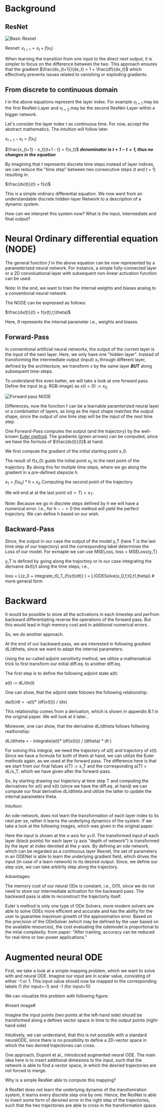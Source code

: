 # Background
## ResNet
![Basic Resnet](imgs/basicresnet.JPG)

Resnet: $x_{t+1} = x_t + f(x_t)$

When learning the transition from one input to the direct next output, it is simpler to focus on the difference between the two. This approach ensures that the gradient 
$\frac{dx_{t+1}}{dx_t} = 1 + \frac{df}{dx_t}$ which effectively prevents issues related to vanishing or exploding gradients.

## From discrete to continuous domain
$t$ in the above equations represent the layer index. For example $x_{t+1}$ may be the first ResNet-Layer and $x_{t+2}$ may be the second ResNet-Layer within a bigger network.

Let's consider the layer index $t$ as continuous time.
For now, accept the abstract mathematics. The intuition will follow later.

$x_{t+1} - x_t = f(x_t)$

$\frac{x_{t+1} - x_t}{t+1 - t} = f(x_t)$ ***denominator is $t+1-t = 1$, thus no changes in the equation***

By imagining that $t$ represents discrete time steps instead of layer indices,
we can reduce the "time step" between two consecutive steps ($t$ and $t+1$) resulting in:

$\frac{dx(t)}{t} = f(x)$

This is a simple ordinary differential equation. We now went from an understandable discrete hidden-layer Network to a description of a dynamic system.

How can we interpret this system now? What is the input, intermediate and final output?

# Neural Ordinary differential equation (NODE)

The general function $f$ in the above equation can be now represented by a parameterized neural network.
For instance, a simple fully-connected layer or a 2D convoluational layer with subsequent non-linear activation function can be used.

Note: In the end, we want to train the internal weights and biases analog to a conventional neural network.

The NODE can be expressed as follows:

$\frac{dx(t)}{t} = f(x(t),t;\theta)$

Here, $\theta$ represents the internal parameter i.e., weights and biases.

## Forward-Pass

In conventional artificial neural networks, the output of the current layer is the input of the next layer.
Here, we only have one "hidden layer".
Instead of transforming the intermediate output (input) $x_t$ through different layer, defined by the architecture,
we transform $x$ by the same layer ***BUT*** along subsequent time-steps.

To understand this even better, we will take a look at one forward pass.
Define the input (e.g. RGB-image) as $x(t=0) := x_0$

![Forward pass NODE](imgs/forward.png)

Differences, now the function f can be a learnable paramterized neural layer or a combination of layers, as long as 
the input shape matches the output shape, since the output of one time step will be the input of the next time step.

One Forward-Pass computes the output (and the trajectory) by the well-known [Euler method](https://en.wikipedia.org/wiki/Euler_method).
The gradients (green arrows) can be computed, since we have the formula of $\frac{dx(t)}{t}$ at hand. 

We first compute the gradient of the initial starting point x_0.

The result of f(x_0) guids the initial point $x_0$ to the next point of the trajectory.
By doing this for mutiple time steps, where we go along the gradient in a pre-defined stepsize $h$.

$x_1 = f(x_0)*h + x_0$ Computing the second point of the trajectory

We will end at at the last point $x(t=T)=x_T$.

Note: Because we go in discrete steps defined by $h$ we will have a numerical error.
I.e., for $h-->0$ the method will yield the perfect trajectory. We can define h based on our wish.

## Backward-Pass
Since, the output in our case the output of the model y_T (here T is the last time step of our trajectory)
and the corresponding label determines the Loss of our model. For exmaple we can use MSELoss,
loss = MSELoss(y_T)

y_T is defined by going along the trajoctroy or in our case integrating the derivaive dx(t)/t along the time steps, i.e.,

loss = L(z_0 + integrate_t0_T_(f(x(t)dt)) ) = L(ODESolve(x_0,f,t0,t1,theta)) # more general form

# Backward

It would be possible to store all the activations in each timestep and perfrom backward differentiating reverse the operations of the forward pass.
But this would lead in high memory cost and in additional numerical errors.

So, we do another approach.

At the end of our backward pass, we are interested in following gradient dL/dtheta, since we want to adapt the internal parameters.

Using the so-called adjoint sensitivity method, we utilize a mathematical trick to first transform our initial diff.eq. to another diff.eq.

The first step is to define the following adjoint state a(t):

a(t) := dL/dx(t)

One can show, that the adjoint state foloows the following relationship:

da(t)/dt = -a(t)* (df(x(t))) / (dx)

This relationship comes from a derivation, which is shown in appendix B.1 in the original paper. We will look at it later...


Moreover, one can show, that the derivative dL/dtheta follows follwoing realtionship:

dL/dtheta = - integrate(a(t)* (df(x(t))) / (dtheta) * dt )

For solving this integral, we need the trajectory of a(t) and trajectory of x(t). Since we have a formula for both of them at hand, we can
utilize the Euler methods again, as we used at the forward pass. The difference here is that we start from our final falues x(T) := x_T and
the corresponding a(T) = dL/x_T, which we have given after the forward-pass.

So, by starting drawing our trajectory at time step T and computing the derivatives for a(t) and x(t) (since we have the diff.eq. at hand)
we can compute our final derivative dL/dtheta and utilize the latter to update the internal parameters theta.

Intuition:

An ode-network, does not learn the transformation of each layer index to its next per se, rather it learns the underlying dynamics of the system.
If we take a look at the following images, which was given in the original paper:


Here the input is shown at the x-axis for y=0. The transformed input of each layer (black points) for each layer (y axis "depth of network")
is transformed by the layer at index denoted at the y-axis. By defining an ode network, which can be regarded as a continuous layer Resnet,
the set of parameters in an ODENet is able to learn the underlying gradient field, which drives the input (in case of a learn network) to its
desired output. Since, we define our step size, we can take arbitrliy step along the trajectory.

Advantages:

The memory cost of our neural ODe is constant, i.e., O(1), since we do not need to store our intermediate activation for the backward pass.
The backward pass is able to reconstruct the trajectorty itself.

Euler`s method is only one type of ODe Solvers, more modern solvers are able to solve ODEs more efficient and accurate and has the ability
for the user to guarantee maximum growth of the approximation error.
Based on the precision of the ODeSolver (which may be defined by the user based on the available resources), the cost evaluating the odemodel
is proportional to the intial complexity.
from paper:
"After training, accuracy can be reduced for real-time or low-power applications."


# Augmented neural ODE

First, we take a look at a simple mapping problem, which we want to solve with and neural ODE.
Imagine our input are in scalar value, consisting of either -1 or 1.
This input value should now be mapped to the corresponding labels (1 (for input=-1) and -1 (for input=1))

We can visualize this problem with following figure:

#insert image#

Imagine the input points (two points at the left-hand side) should be transformed along a defines vector space in time to the output points
(right-hand side)

Intuitively, we can understand, that this is not possible with a standard neuralODE, since there is no possibility to define a 2D-vector space
in which the two derired trajectories can cross.

One approach, Dupont et al., introduced augmented neural ODE. The main idea here is to insert additional dimesions to the input, such that
the network is able to find a vector space, in which the desried trajectories are not forced to merge.

Why is a simple ResNet able to compute this mapping?

A ResNet does not learn the underlying dynamis of the transfomration system, it learns every discrete step one by one.
Hence, the ResNet is able to insert some form of dersired error in the right step of the trajectories, such that the two trajectories are able
to cross in the transformation space.






